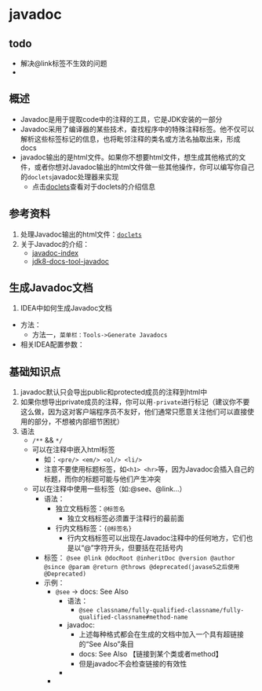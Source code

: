 # javadoc

## todo

- 解决@link标签不生效的问题
- 

## 概述

- Javadoc是用于提取code中的注释的工具，它是JDK安装的一部分
- Javadoc采用了编译器的某些技术，查找程序中的特殊注释标签。他不仅可以解析这些标签标记的信息，也将毗邻注释的类名或方法名抽取出来，形成docs
- javadoc输出的是html文件。如果你不想要html文件，想生成其他格式的文件，或者你想对Javadoc输出的html文件做一些其他操作，你可以编写你自己的`doclets`javadoc处理器来实现
	+ 点击[doclets](http://MindView.net/Books/BetterJava)查看对于doclets的介绍信息

## 参考资料

1. 处理Javadoc输出的html文件：[`doclets`](http://MindView.net/Books/BetterJava)
2. 关于Javadoc的介绍：
	- [javadoc-index](https://docs.oracle.com/javase/8/docs/technotes/guides/javadoc/index.html)
	- [jdk8-docs-tool-javadoc](https://docs.oracle.com/javase/8/docs/technotes/tools/windows/javadoc.html)

## 生成Javadoc文档

1. IDEA中如何生成Javadoc文档
* 方法：
    + 方法一，`菜单栏：Tools->Generate Javadocs`
* 相关IDEA配置参数：

## 基础知识点

1. javadoc默认只会导出public和protected成员的注释到html中
2. 如果你想导出private成员的注释，你可以用`-private`进行标记（建议你不要这么做，因为这对客户端程序员不友好，他们通常只愿意关注他们可以直接使用的部分，不想被内部细节困扰）
3. 语法
	+ `/**` && `*/`
	+ 可以在注释中嵌入html标签
		* 如：`<pre/> <em/> <ol/> <li/>`
		* 注意不要使用标题标签，如`<h1> <hr>`等，因为Javadoc会插入自己的标题，而你的标题可能与他们产生冲突
	+ 可以在注释中使用一些标签（如:@see、@link...）
		* 语法：
			- 独立文档标签：`@标签名`
			    * 独立文档标签必须置于注释行的最前面
			- 行内文档标签：`{@标签名}`
			    * 行内文档标签可以出现在Javadoc注释中的任何地方，它们也是以“@”字符开头，但要括在花括号内
		* 标签：
			`@see @link @docRoot @inheritDoc @version @author @since @param @return @throws @deprecated(javase5之后使用@Deprecated)`
		* 示例：
			- `@see`  -> docs: See Also
				+ 语法：
					* `@see classname/fully-qualified-classname/fully-qualified-classname#method-name  `
				+ javadoc:
					* 上述每种格式都会在生成的文档中加入一个具有超链接的“See Also”条目
					* docs: See Also 【链接到某个类或者method】
					* 但是javadoc不会检查链接的有效性
				+ 
			- 